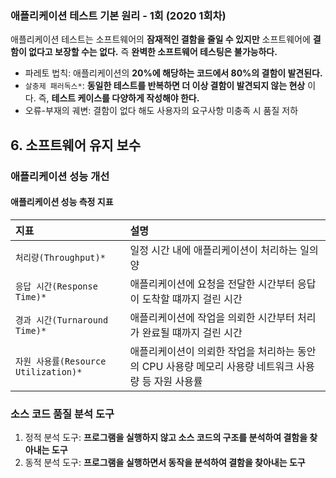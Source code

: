 ### 애플리케이션 테스트 기본 원리 - 1회 (2020 1회차)
애플리케이션 테스트는 소프트웨어의 **잠재적인 결함을 줄일 수 있지만** 소프트웨어에 **결함이 없다고 보장할 수는 없다.** 즉 **완벽한 소프트웨어 테스팅은 불가능하다.**
* 파레토 법칙: 애플리케이션의 **20%에 해당하는 코드에서 80%의 결함이 발견된다.**
* `살충제 패러독스*`: **동일한 테스트를 반복하면 더 이상 결함이 발견되지 않는 현상** 이다. 즉, **테스트 케이스를 다양하게 작성해야 한다.**
* 오류-부재의 궤변: 결함이 없다 해도 사용자의 요구사항 미충족 시 품질 저하

## 6. 소프트웨어 유지 보수

### 애플리케이션 성능 개선
#### 애플리케이션 성능 측정 지표

| 지표                | 설명                                                         |
:--------------------|:-----------------------------------------------------------|
| `처리량(Throughput)*`   | 일정 시간 내에 애플리케이션이 처리하는 일의 양                                 |
| `응답 시간(Response Time)*` | 애플리케이션에 요청을 전달한 시간부터 응답이 도착할 떄까지 걸린 시간                     |
| `경과 시간(Turnaround Time)*` | 애플리케이션에 작업을 의뢰한 시간부터 처리가 완료될 떄까지 걸린 시간                     |
| `자원 사용률(Resource Utilization)*` | 애플리케이션이 의뢰한 작업을 처리하는 동안의 CPU 사용량 메모리 사용량 네트워크 사용량 등 자원 사용률 |

### 소스 코드 품질 분석 도구
1. 정적 분석 도구: **프로그램을 실행하지 않고 소스 코드의 구조를 분석하여 결함을 찾아내는 도구**
2. 동적 분석 도구: **프로그램을 실행하면서 동작을 분석하여 결함을 찾아내는 도구**